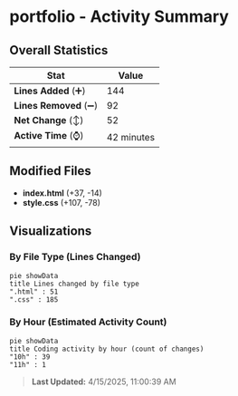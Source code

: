 # portfolio - Activity Summary 

## Overall Statistics

| Stat                   | Value                                                             |
| ---------------------- | ----------------------------------------------------------------- |
| **Lines Added** (➕)   | 144                                          |
| **Lines Removed** (➖) | 92                                        |
| **Net Change** (↕)    | 52                |
| **Active Time** (⌚)   | 42 minutes |


## Modified Files
- **index.html** (+37, -14)
- **style.css** (+107, -78)

## Visualizations

### By File Type (Lines Changed)

```mermaid
pie showData
title Lines changed by file type
".html" : 51
".css" : 185
```

### By Hour (Estimated Activity Count)

```mermaid
pie showData
title Coding activity by hour (count of changes)
"10h" : 39
"11h" : 1
```


> **Last Updated:** 4/15/2025, 11:00:39 AM
